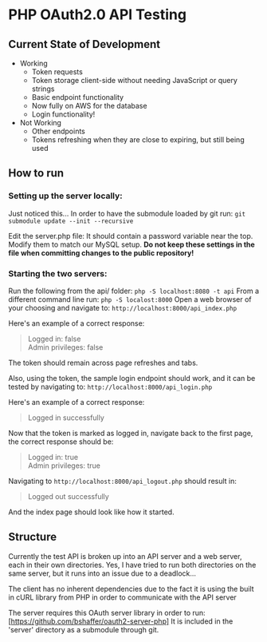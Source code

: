 # PHP OAuth2.0 API Testing

## Current State of Development

 - Working
   - Token requests
   - Token storage client-side without needing JavaScript or query strings
   - Basic endpoint functionality
   - Now fully on AWS for the database
   - Login functionality!
 - Not Working
   - Other endpoints
   - Tokens refreshing when they are close to expiring, but still being used

## How to run

### Setting up the server locally:
Just noticed this... In order to have the submodule loaded by git run:
`git submodule update --init --recursive`

Edit the server.php file:  It should contain a password variable near the top.  Modify them to match our MySQL setup. __Do not keep these settings in the file when committing changes to the public repository!__

### Starting the two servers:
Run the following from the api/ folder:
`php -S localhost:8080 -t api`
From a different command line run:
`php -S localost:8000`
Open a web browser of your choosing and navigate to:
`http://localhost:8000/api_index.php`

Here's an example of a correct response:
> Logged in: false  
> Admin privileges: false

The token should remain across page refreshes and tabs.

Also, using the token, the sample login endpoint should work, and it can be tested by navigating to:
`http://localhost:8000/api_login.php`

Here's an example of a correct response:
> Logged in successfully

Now that the token is marked as logged in, navigate back to the first page, the correct response should be:
> Logged in: true  
> Admin privileges: true

Navigating to `http://localhost:8000/api_logout.php` should result in:
> Logged out successfully

And the index page should look like how it started.

## Structure
Currently the test API is broken up into an API server and a web server, each in their own directories.  Yes, I have tried to run both directories on the same server, but it runs into an issue due to a deadlock...

The client has no inherent dependencies due to the fact it is using the built in cURL library from PHP in order to communicate with the API server

The server requires this OAuth server library in order to run:
[https://github.com/bshaffer/oauth2-server-php]
It is included in the 'server' directory as a submodule through git.
